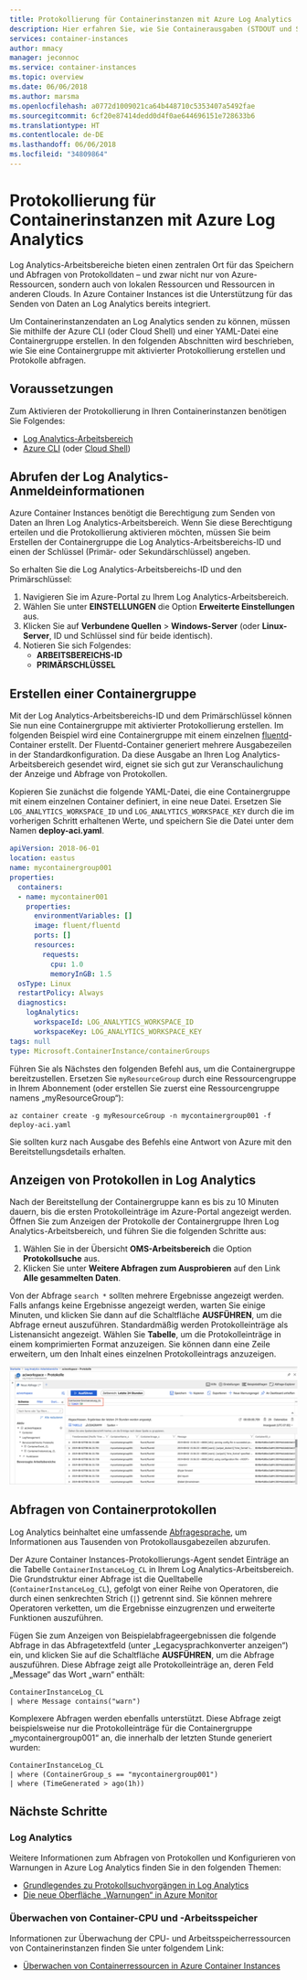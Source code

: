 ```yaml
---
title: Protokollierung für Containerinstanzen mit Azure Log Analytics
description: Hier erfahren Sie, wie Sie Containerausgaben (STDOUT und STDERR) an Azure Log Analytics senden.
services: container-instances
author: mmacy
manager: jeconnoc
ms.service: container-instances
ms.topic: overview
ms.date: 06/06/2018
ms.author: marsma
ms.openlocfilehash: a0772d1009021ca64b448710c5353407a5492fae
ms.sourcegitcommit: 6cf20e87414dedd0d4f0ae644696151e728633b6
ms.translationtype: HT
ms.contentlocale: de-DE
ms.lasthandoff: 06/06/2018
ms.locfileid: "34809864"
---
```

# <a name="container-instance-logging-with-azure-log-analytics"></a>Protokollierung für Containerinstanzen mit Azure Log Analytics

Log Analytics-Arbeitsbereiche bieten einen zentralen Ort für das Speichern und Abfragen von Protokolldaten – und zwar nicht nur von Azure-Ressourcen, sondern auch von lokalen Ressourcen und Ressourcen in anderen Clouds. In Azure Container Instances ist die Unterstützung für das Senden von Daten an Log Analytics bereits integriert.

Um Containerinstanzendaten an Log Analytics senden zu können, müssen Sie mithilfe der Azure CLI (oder Cloud Shell) und einer YAML-Datei eine Containergruppe erstellen. In den folgenden Abschnitten wird beschrieben, wie Sie eine Containergruppe mit aktivierter Protokollierung erstellen und Protokolle abfragen.

## <a name="prerequisites"></a>Voraussetzungen

Zum Aktivieren der Protokollierung in Ihren Containerinstanzen benötigen Sie Folgendes:

* [Log Analytics-Arbeitsbereich](../log-analytics/log-analytics-quick-create-workspace.md)
* [Azure CLI](/cli/azure/install-azure-cli) (oder [Cloud Shell](/azure/cloud-shell/overview))

## <a name="get-log-analytics-credentials"></a>Abrufen der Log Analytics-Anmeldeinformationen

Azure Container Instances benötigt die Berechtigung zum Senden von Daten an Ihren Log Analytics-Arbeitsbereich. Wenn Sie diese Berechtigung erteilen und die Protokollierung aktivieren möchten, müssen Sie beim Erstellen der Containergruppe die Log Analytics-Arbeitsbereichs-ID und einen der Schlüssel (Primär- oder Sekundärschlüssel) angeben.

So erhalten Sie die Log Analytics-Arbeitsbereichs-ID und den Primärschlüssel:

1. Navigieren Sie im Azure-Portal zu Ihrem Log Analytics-Arbeitsbereich.
1. Wählen Sie unter **EINSTELLUNGEN** die Option **Erweiterte Einstellungen** aus.
1. Klicken Sie auf **Verbundene Quellen** > **Windows-Server** (oder **Linux-Server**, ID und Schlüssel sind für beide identisch).
1. Notieren Sie sich Folgendes:
   * **ARBEITSBEREICHS-ID**
   * **PRIMÄRSCHLÜSSEL**

## <a name="create-container-group"></a>Erstellen einer Containergruppe

Mit der Log Analytics-Arbeitsbereichs-ID und dem Primärschlüssel können Sie nun eine Containergruppe mit aktivierter Protokollierung erstellen. Im folgenden Beispiel wird eine Containergruppe mit einem einzelnen [fluentd][fluentd]-Container erstellt. Der Fluentd-Container generiert mehrere Ausgabezeilen in der Standardkonfiguration. Da diese Ausgabe an Ihren Log Analytics-Arbeitsbereich gesendet wird, eignet sie sich gut zur Veranschaulichung der Anzeige und Abfrage von Protokollen.

Kopieren Sie zunächst die folgende YAML-Datei, die eine Containergruppe mit einem einzelnen Container definiert, in eine neue Datei. Ersetzen Sie `LOG_ANALYTICS_WORKSPACE_ID` und `LOG_ANALYTICS_WORKSPACE_KEY` durch die im vorherigen Schritt erhaltenen Werte, und speichern Sie die Datei unter dem Namen **deploy-aci.yaml**.

```yaml
apiVersion: 2018-06-01
location: eastus
name: mycontainergroup001
properties:
  containers:
  - name: mycontainer001
    properties:
      environmentVariables: []
      image: fluent/fluentd
      ports: []
      resources:
        requests:
          cpu: 1.0
          memoryInGB: 1.5
  osType: Linux
  restartPolicy: Always
  diagnostics:
    logAnalytics:
      workspaceId: LOG_ANALYTICS_WORKSPACE_ID
      workspaceKey: LOG_ANALYTICS_WORKSPACE_KEY
tags: null
type: Microsoft.ContainerInstance/containerGroups
```

Führen Sie als Nächstes den folgenden Befehl aus, um die Containergruppe bereitzustellen. Ersetzen Sie `myResourceGroup` durch eine Ressourcengruppe in Ihrem Abonnement (oder erstellen Sie zuerst eine Ressourcengruppe namens „myResourceGroup“):

```azurecli-interactive
az container create -g myResourceGroup -n mycontainergroup001 -f deploy-aci.yaml
```

Sie sollten kurz nach Ausgabe des Befehls eine Antwort von Azure mit den Bereitstellungsdetails erhalten.

## <a name="view-logs-in-log-analytics"></a>Anzeigen von Protokollen in Log Analytics

Nach der Bereitstellung der Containergruppe kann es bis zu 10 Minuten dauern, bis die ersten Protokolleinträge im Azure-Portal angezeigt werden. Öffnen Sie zum Anzeigen der Protokolle der Containergruppe Ihren Log Analytics-Arbeitsbereich, und führen Sie die folgenden Schritte aus:

1. Wählen Sie in der Übersicht **OMS-Arbeitsbereich** die Option **Protokollsuche** aus.
1. Klicken Sie unter **Weitere Abfragen zum Ausprobieren** auf den Link **Alle gesammelten Daten**.

Von der Abfrage `search *` sollten mehrere Ergebnisse angezeigt werden. Falls anfangs keine Ergebnisse angezeigt werden, warten Sie einige Minuten, und klicken Sie dann auf die Schaltfläche **AUSFÜHREN**, um die Abfrage erneut auszuführen. Standardmäßig werden Protokolleinträge als Listenansicht angezeigt. Wählen Sie **Tabelle**, um die Protokolleinträge in einem komprimierten Format anzuzeigen. Sie können dann eine Zeile erweitern, um den Inhalt eines einzelnen Protokolleintrags anzuzeigen.

![Protokollsuchergebnisse im Azure-Portal][log-search-01]

## <a name="query-container-logs"></a>Abfragen von Containerprotokollen

Log Analytics beinhaltet eine umfassende [Abfragesprache][query_lang], um Informationen aus Tausenden von Protokollausgabezeilen abzurufen.

Der Azure Container Instances-Protokollierungs-Agent sendet Einträge an die Tabelle `ContainerInstanceLog_CL` in Ihrem Log Analytics-Arbeitsbereich. Die Grundstruktur einer Abfrage ist die Quelltabelle (`ContainerInstanceLog_CL`), gefolgt von einer Reihe von Operatoren, die durch einen senkrechten Strich (`|`) getrennt sind. Sie können mehrere Operatoren verketten, um die Ergebnisse einzugrenzen und erweiterte Funktionen auszuführen.

Fügen Sie zum Anzeigen von Beispielabfrageergebnissen die folgende Abfrage in das Abfragetextfeld (unter „Legacysprachkonverter anzeigen“) ein, und klicken Sie auf die Schaltfläche **AUSFÜHREN**, um die Abfrage auszuführen. Diese Abfrage zeigt alle Protokolleinträge an, deren Feld „Message“ das Wort „warn“ enthält:

```query
ContainerInstanceLog_CL
| where Message contains("warn")
```

Komplexere Abfragen werden ebenfalls unterstützt. Diese Abfrage zeigt beispielsweise nur die Protokolleinträge für die Containergruppe „mycontainergroup001“ an, die innerhalb der letzten Stunde generiert wurden:

```query
ContainerInstanceLog_CL
| where (ContainerGroup_s == "mycontainergroup001")
| where (TimeGenerated > ago(1h))
```

## <a name="next-steps"></a>Nächste Schritte

### <a name="log-analytics"></a>Log Analytics

Weitere Informationen zum Abfragen von Protokollen und Konfigurieren von Warnungen in Azure Log Analytics finden Sie in den folgenden Themen:

* [Grundlegendes zu Protokollsuchvorgängen in Log Analytics](../log-analytics/log-analytics-log-search.md)
* [Die neue Oberfläche „Warnungen“ in Azure Monitor](../monitoring-and-diagnostics/monitoring-overview-unified-alerts.md)

### <a name="monitor-container-cpu-and-memory"></a>Überwachen von Container-CPU und -Arbeitsspeicher

Informationen zur Überwachung der CPU- und Arbeitsspeicherressourcen von Containerinstanzen finden Sie unter folgendem Link:

* [Überwachen von Containerressourcen in Azure Container Instances](container-instances-monitor.md)

<!-- IMAGES -->
[log-search-01]: ./media/container-instances-log-analytics/portal-query-01.png

<!-- LINKS - External -->
[fluentd]: https://hub.docker.com/r/fluent/fluentd/
[query_lang]: https://docs.loganalytics.io/

<!-- LINKS - Internal -->